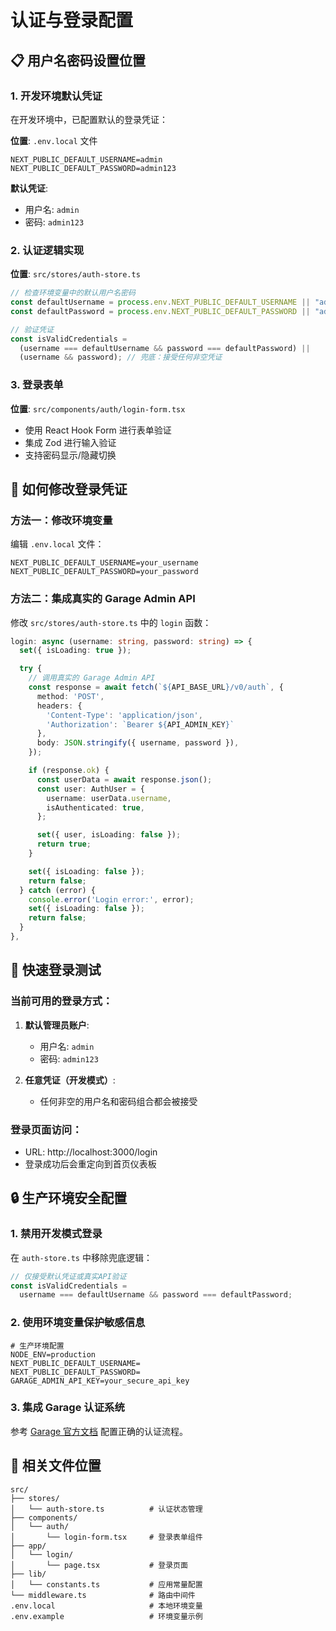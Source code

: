 # 认证与登录配置

## 📋 用户名密码设置位置

### 1. 开发环境默认凭证

在开发环境中，已配置默认的登录凭证：

**位置**: `.env.local` 文件

```env
NEXT_PUBLIC_DEFAULT_USERNAME=admin
NEXT_PUBLIC_DEFAULT_PASSWORD=admin123
```

**默认凭证**:

- 用户名: `admin`
- 密码: `admin123`

### 2. 认证逻辑实现

**位置**: `src/stores/auth-store.ts`

```typescript
// 检查环境变量中的默认用户名密码
const defaultUsername = process.env.NEXT_PUBLIC_DEFAULT_USERNAME || "admin";
const defaultPassword = process.env.NEXT_PUBLIC_DEFAULT_PASSWORD || "admin123";

// 验证凭证
const isValidCredentials =
  (username === defaultUsername && password === defaultPassword) ||
  (username && password); // 兜底：接受任何非空凭证
```

### 3. 登录表单

**位置**: `src/components/auth/login-form.tsx`

- 使用 React Hook Form 进行表单验证
- 集成 Zod 进行输入验证
- 支持密码显示/隐藏切换

## 🔧 如何修改登录凭证

### 方法一：修改环境变量

编辑 `.env.local` 文件：

```env
NEXT_PUBLIC_DEFAULT_USERNAME=your_username
NEXT_PUBLIC_DEFAULT_PASSWORD=your_password
```

### 方法二：集成真实的 Garage Admin API

修改 `src/stores/auth-store.ts` 中的 `login` 函数：

```typescript
login: async (username: string, password: string) => {
  set({ isLoading: true });

  try {
    // 调用真实的 Garage Admin API
    const response = await fetch(`${API_BASE_URL}/v0/auth`, {
      method: 'POST',
      headers: {
        'Content-Type': 'application/json',
        'Authorization': `Bearer ${API_ADMIN_KEY}`
      },
      body: JSON.stringify({ username, password }),
    });

    if (response.ok) {
      const userData = await response.json();
      const user: AuthUser = {
        username: userData.username,
        isAuthenticated: true,
      };

      set({ user, isLoading: false });
      return true;
    }

    set({ isLoading: false });
    return false;
  } catch (error) {
    console.error('Login error:', error);
    set({ isLoading: false });
    return false;
  }
},
```

## 🚀 快速登录测试

### 当前可用的登录方式：

1. **默认管理员账户**:

   - 用户名: `admin`
   - 密码: `admin123`

2. **任意凭证（开发模式）**:
   - 任何非空的用户名和密码组合都会被接受

### 登录页面访问：

- URL: http://localhost:3000/login
- 登录成功后会重定向到首页仪表板

## 🔒 生产环境安全配置

### 1. 禁用开发模式登录

在 `auth-store.ts` 中移除兜底逻辑：

```typescript
// 仅接受默认凭证或真实API验证
const isValidCredentials =
  username === defaultUsername && password === defaultPassword;
```

### 2. 使用环境变量保护敏感信息

```env
# 生产环境配置
NODE_ENV=production
NEXT_PUBLIC_DEFAULT_USERNAME=
NEXT_PUBLIC_DEFAULT_PASSWORD=
GARAGE_ADMIN_API_KEY=your_secure_api_key
```

### 3. 集成 Garage 认证系统

参考 [Garage 官方文档](https://garagehq.deuxfleurs.fr/) 配置正确的认证流程。

## 📁 相关文件位置

```
src/
├── stores/
│   └── auth-store.ts          # 认证状态管理
├── components/
│   └── auth/
│       └── login-form.tsx     # 登录表单组件
├── app/
│   └── login/
│       └── page.tsx           # 登录页面
├── lib/
│   └── constants.ts           # 应用常量配置
└── middleware.ts              # 路由中间件
.env.local                     # 本地环境变量
.env.example                   # 环境变量示例
```

